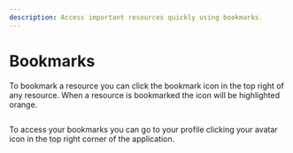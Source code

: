 ```yaml
---
description: Access important resources quickly using bookmarks.
---
```


# Bookmarks

To bookmark a resource you can click the bookmark icon in the top right of any resource. When a resource is bookmarked the icon will be highlighted orange.

<figure><img src="https://secoda-public-media-assets.s3.amazonaws.com/image%20(17)%20(1).png" alt=""><figcaption></figcaption></figure>

To access your bookmarks you can go to your profile clicking your avatar icon in the top right corner of the application.

<figure><img src="https://secoda-public-media-assets.s3.amazonaws.com/image%20(16)%20(1)%20(1).png" alt=""><figcaption></figcaption></figure>
